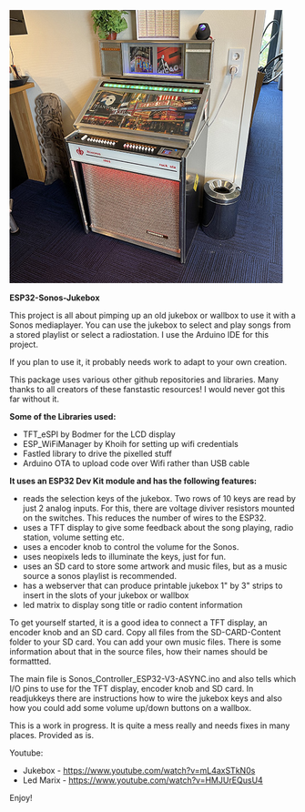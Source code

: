 ![This is an image](SD-Card-Content/artweb/jukebox.JPG)

**ESP32-Sonos-Jukebox**

This project is all about pimping up an old jukebox or wallbox to use it with a Sonos mediaplayer. 
You can use the jukebox to select and play songs from a stored playlist or select a radiostation.
I use the Arduino IDE for this project.

If you plan to use it, it probably needs work to adapt to your own creation. 

This package uses various other github repositories and libraries. 
Many thanks to all creators of these fanstastic resources!
I would never got this far without it.

**Some of the Libraries used:**

 * TFT_eSPI by Bodmer for the LCD display
 * ESP_WiFiManager by Khoih for setting up wifi credentials
 * Fastled library to drive the pixelled stuff
 * Arduino OTA to upload code over Wifi rather than USB cable

**It uses an ESP32 Dev Kit module and has the following features:**

 * reads the selection keys of the jukebox. Two rows of 10 keys are read by just 2 analog inputs.
For this, there are voltage diviver resistors mounted on the switches. This reduces the number of wires to the ESP32.
 * uses a TFT display to give some feedback about the song playing, radio station, volume setting etc.
 * uses a encoder knob to control the volume for the Sonos.
 * uses neopixels leds to illuminate the keys, just for fun.
 * uses an SD card to store some artwork and music files, but as a music source a sonos playlist is recommended.
 * has a webserver that can produce printable jukebox 1" by 3" strips to insert in the slots of your jukebox or wallbox
 * led matrix to display song title or radio content information

To get yourself started, it is a good idea to connect a TFT display, an encoder knob and an SD card. Copy all files from the SD-CARD-Content folder to your SD card. You can add your own music files. There is some information about that in the source files, how their names should be formattted.

The main file is Sonos_Controller_ESP32-V3-ASYNC.ino and also tells which I/O pins to use for the TFT display, encoder knob and SD card. In readjukkeys there are instructions how to wire the jukebox keys and also how you could add some volume up/down buttons on a wallbox. 

This is a work in progress. It is quite a mess really and needs fixes in many places.
Provided as is.  

Youtube:
  * Jukebox - https://www.youtube.com/watch?v=mL4axSTkN0s
  * Led Marix - https://www.youtube.com/watch?v=HMJUrEQusU4

Enjoy!

